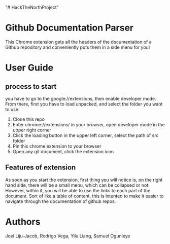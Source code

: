 "# HackTheNorthProject" 
<h1> Github Documentation Parser </h1>

This Chrome extension gets all the headers of the documentation of a Github repository and conveniently puts them in a side menu for you!

<h1>User Guide</h1>
<h2> process to start</h2>
you have to go to the google://extensions, then enable developer mode. From there, first you have to load unpacked, and select the folder you want to use.</br>

1. Clone this repo</br>
1. Enter chrome://extensions/ in your browser, open developer mode in the upper right corner</br>
1. Click the loading button in the upper left corner, select the path of src folder</br>
1. Pin this chrome extension to your browser</br>
1. Open any git document, click the extension icon</br>

<h2> Features of extension</h2>
As soon as you start the extension, first thing you will notice is, on the right hand side, there will be a small menu, which can be collapsed or not. However, within it, you will be able to use the links to each part of the document. Sort of like a table of content, this is intented to make it easier to navigate through the documentation of github repos.

<h1> Authors </h1>
Joel Liju-Jacob, Rodrigo Vega, Yilu Liang, Samuel Ogunleye

